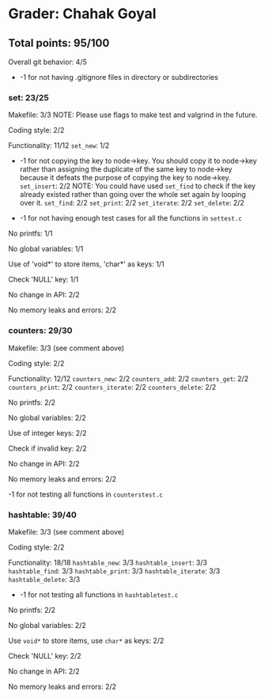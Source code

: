 # Grader: Chahak Goyal

## Total points: 95/100

Overall git behavior: 4/5
* -1 for not having .gitignore files in directory or subdirectories

### set: 23/25

Makefile: 3/3
NOTE: Please use flags to make test and valgrind in the future.

Coding style: 2/2

Functionality: 11/12
```set_new```: 1/2
* -1 for not copying the key to node->key. You should copy it to node->key rather than assigning the duplicate of the same key to node->key because it defeats the purpose of copying the key to node->key.
```set_insert```: 2/2
NOTE: You could have used ```set_find``` to check if the key already existed rather than going over the whole set again by looping over it.
```set_find```: 2/2
```set_print```: 2/2
```set_iterate```: 2/2
```set_delete```: 2/2

* -1 for not having enough test cases for all the functions in ```settest.c```

No printfs: 1/1

No global variables: 1/1

Use of 'void*' to store items, 'char*' as keys: 1/1

Check 'NULL' key: 1/1

No change in API: 2/2

No memory leaks and errors: 2/2

### counters: 29/30

Makefile: 3/3 (see comment above)

Coding style: 2/2

Functionality: 12/12
```counters_new```: 2/2
```counters_add```: 2/2
```counters_get```: 2/2
```counters_print```: 2/2
```counters_iterate```: 2/2
```counters_delete```: 2/2

No printfs: 2/2

No global variables: 2/2

Use of integer keys: 2/2

Check if invalid key: 2/2

No change in API: 2/2

No memory leaks and errors: 2/2

-1 for not testing all functions in ```counterstest.c```

### hashtable: 39/40

Makefile: 3/3 (see comment above)

Coding style: 2/2

Functionality: 18/18
```hashtable_new```: 3/3
```hashtable_insert```: 3/3
```hashtable_find```: 3/3
```hashtable_print```: 3/3
```hashtable_iterate```: 3/3
```hashtable_delete```: 3/3

* -1 for not testing all functions in ```hashtabletest.c```

No printfs: 2/2

No global variables: 2/2

Use `void*` to store items, use `char*` as keys: 2/2

Check 'NULL' key: 2/2

No change in API: 2/2

No memory leaks and errors: 2/2